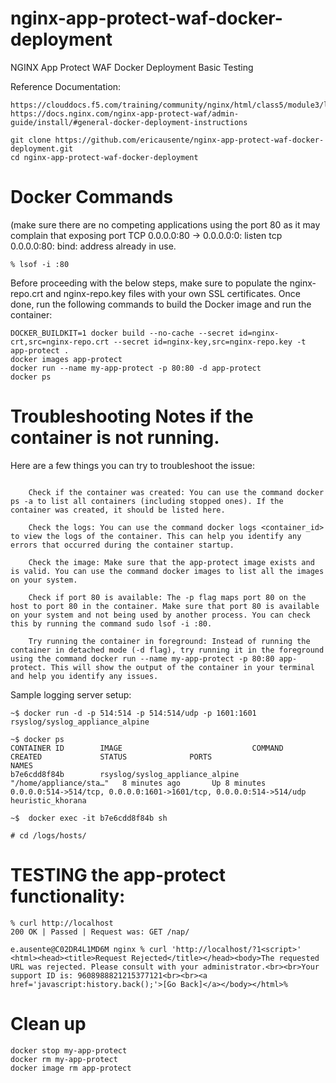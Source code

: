 # nginx-app-protect-waf-docker-deployment
NGINX App Protect WAF Docker Deployment Basic Testing

Reference Documentation:
```
https://clouddocs.f5.com/training/community/nginx/html/class5/module3/lab1/lab1.html
https://docs.nginx.com/nginx-app-protect-waf/admin-guide/install/#general-docker-deployment-instructions
```

```
git clone https://github.com/ericausente/nginx-app-protect-waf-docker-deployment.git
cd nginx-app-protect-waf-docker-deployment
```

# Docker Commands 
(make sure there are no competing applications using the port 80 as it may complain that exposing port TCP 0.0.0.0:80 -> 0.0.0.0:0: listen tcp 0.0.0.0:80: bind: address already in use.
```
% lsof -i :80
```

Before proceeding with the below steps, make sure to populate the nginx-repo.crt and nginx-repo.key files with your own SSL certificates. Once done, run the following commands to build the Docker image and run the container:

```
DOCKER_BUILDKIT=1 docker build --no-cache --secret id=nginx-crt,src=nginx-repo.crt --secret id=nginx-key,src=nginx-repo.key -t app-protect .
docker images app-protect
docker run --name my-app-protect -p 80:80 -d app-protect
docker ps
```

# Troubleshooting Notes if the container is not running.
Here are a few things you can try to troubleshoot the issue:

```

    Check if the container was created: You can use the command docker ps -a to list all containers (including stopped ones). If the container was created, it should be listed here.

    Check the logs: You can use the command docker logs <container_id> to view the logs of the container. This can help you identify any errors that occurred during the container startup.

    Check the image: Make sure that the app-protect image exists and is valid. You can use the command docker images to list all the images on your system.

    Check if port 80 is available: The -p flag maps port 80 on the host to port 80 in the container. Make sure that port 80 is available on your system and not being used by another process. You can check this by running the command sudo lsof -i :80.

    Try running the container in foreground: Instead of running the container in detached mode (-d flag), try running it in the foreground using the command docker run --name my-app-protect -p 80:80 app-protect. This will show the output of the container in your terminal and help you identify any issues.
```

Sample logging server setup: 
```
~$ docker run -d -p 514:514 -p 514:514/udp -p 1601:1601 rsyslog/syslog_appliance_alpine

~$ docker ps
CONTAINER ID        IMAGE                             COMMAND                  CREATED             STATUS              PORTS                                                                NAMES
b7e6cdd8f84b        rsyslog/syslog_appliance_alpine   "/home/appliance/sta…"   8 minutes ago       Up 8 minutes        0.0.0.0:514->514/tcp, 0.0.0.0:1601->1601/tcp, 0.0.0.0:514->514/udp   heuristic_khorana

~$  docker exec -it b7e6cdd8f84b sh

# cd /logs/hosts/

```


# TESTING the app-protect functionality: 
 
```
% curl http://localhost
200 OK | Passed | Request was: GET /nap/ 

e.ausente@C02DR4L1MD6M nginx % curl 'http://localhost/?1<script>'     
<html><head><title>Request Rejected</title></head><body>The requested URL was rejected. Please consult with your administrator.<br><br>Your support ID is: 9608988821215377121<br><br><a href='javascript:history.back();'>[Go Back]</a></body></html>%

```


# Clean up 
```
docker stop my-app-protect 
docker rm my-app-protect 
docker image rm app-protect
```
